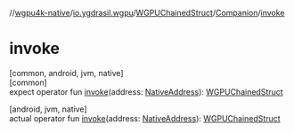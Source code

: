 //[wgpu4k-native](../../../../index.md)/[io.ygdrasil.wgpu](../../index.md)/[WGPUChainedStruct](../index.md)/[Companion](index.md)/[invoke](invoke.md)

# invoke

[common, android, jvm, native]\
[common]\
expect operator fun [invoke](invoke.md)(address: [NativeAddress](../../../ffi/-native-address/index.md)): [WGPUChainedStruct](../index.md)

[android, jvm, native]\
actual operator fun [invoke](invoke.md)(address: [NativeAddress](../../../ffi/-native-address/index.md)): [WGPUChainedStruct](../index.md)